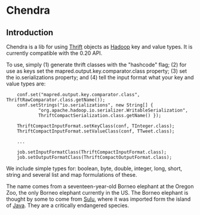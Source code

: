 # Chendra #

## Introduction ##

Chendra is a lib for using [Thrift](http://thrift.apache.org/ "Thrift") objects as [Hadoop](http://hadoop.apache.org/ "Hadoop") key and value types. It is currently compatible with the 0.20 API.

To use, simply (1) generate thrift classes with the "hashcode" flag; (2) for use as keys set the mapred.output.key.comparator.class property; (3) set the io.serializations property; and (4) tell the input format what your key and value types are:

		conf.set("mapred.output.key.comparator.class", ThriftRawComparator.class.getName());
		conf.setStrings("io.serializations", new String[] {
				"org.apache.hadoop.io.serializer.WritableSerialization",
				ThriftCompactSerialization.class.getName() });

		ThriftCompactInputFormat.setKeyClass(conf, TInteger.class);
		ThriftCompactInputFormat.setValueClass(conf, TTweet.class);

		...

		job.setInputFormatClass(ThriftCompactInputFormat.class);
		job.setOutputFormatClass(ThriftCompactOutputFormat.class);

We include simple types for: boolean, byte, double, integer, long, short, string and several list and map formulations of these.

The name comes from a seventeen-year-old Borneo elephant at the Oregon Zoo, the only Borneo elephant currently in the US. The Borneo elephant is thought by some to come from [Sulu](http://en.wikipedia.org/wiki/Sulu "Island of Sulu"), where it was imported form the island of [Java](http://en.wikipedia.org/wiki/Java "Island of Java"). They are a critically endangered species.

